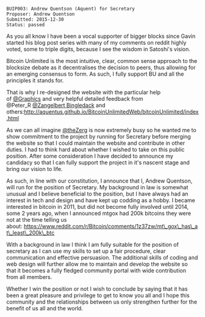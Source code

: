     BUIP003: Andrew Quentson (Aquent) for Secretary
    Proposer: Andrew Quentson
    Submitted: 2015-12-30
    Status: passed

As you all know I have been a vocal supporter of bigger blocks since
Gavin started his blog post series with many of my comments on reddit
highly voted, some to triple digits, because I see the wisdom in
Satoshi's vision.   
  
Bitcoin Unlimited is the most intuitive, clear, common sense approach to
the blocksize debate as it decentralises the decision to peers, thus
allowing for an emerging consensus to form. As such, I fully support BU
and all the principles it stands for.   
  
That is why I re-designed the website with the particular help
of [@Graphics](https://bitco.in/forum/members/22/) and very helpful
detailed feedback from @Peter\_R [@Zangelbert
Bingledack](https://bitco.in/forum/members/71/) and
others:<http://aquentus.github.io/BitcoinUnlimitedWeb/bitcoinUnlimited/index.html>  
  
As we can all imagine [@theZerg](https://bitco.in/forum/members/59/) is
now extremely busy so he wanted me to show commitment to the project by
running for Secretary before merging the website so that I could
maintain the website and contribute in other duties. I had to think hard
about whether I wished to take on this public position. After some
consideration I have decided to announce my candidacy so that I can
fully support the project in it's nascent stage and bring our vision to
life.  
  
As such, in line with our constitution, I announce that I, Andrew
Quentson, will run for the position of Secretary. My background in law
is somewhat unusual and I believe beneficial to the position, but I have
always had an interest in tech and design and have kept up codding as a
hobby. I became interested in bitcoin in 2011, but did not become fully
involved until 2014, some 2 years ago, when I announced mtgox had 200k
bitcoins they were not at the time telling us
about: https://www.reddit.com/r/Bitcoin/comments/1z37zw/mt\_gox\_has\_at\_least\_200k\_btc  
  
With a background in law I think I am fully suitable for the position of
secretary as I can use my skills to set up a fair procedure, clear
communication and effective persuasion. The additional skills of coding
and web design will further allow me to maintain and develop the website
so that it becomes a fully fledged community portal with wide
contribution from all members.   
  
Whether I win the position or not I wish to conclude by saying that it
has been a great pleasure and privilege to get to know you all and I
hope this community and the relationships between us only strengthen
further for the benefit of us all and the world.
